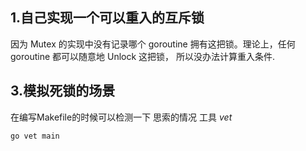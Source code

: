 ## 1.自己实现一个可以重入的互斥锁

因为 Mutex 的实现中没有记录哪个 goroutine 拥有这把锁。理论上，任何 goroutine 都可以随意地 Unlock 这把锁，
所以没办法计算重入条件.


## 3.模拟死锁的场景


在编写Makefile的时候可以检测一下 思索的情况 工具 *vet*
```
go vet main 
```